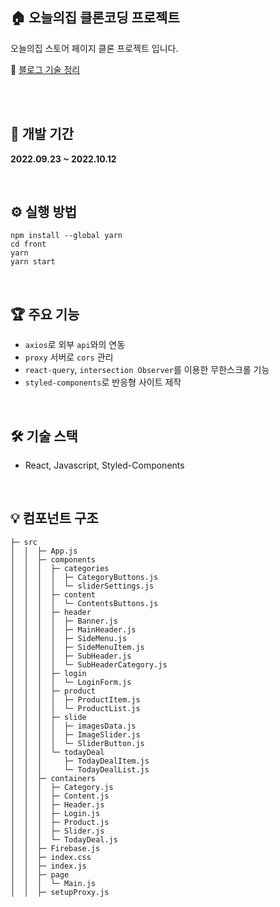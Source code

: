 ## 🏠 오늘의집 클론코딩 프로젝트

오늘의집 스토어 페이지 클론 프로젝트 입니다.

🔗 [블로그 기술 정리](https://ohyoonah.github.io/project/)

<br>

<!-- ![시연](/test_1.gif) -->

<br>

## 📅 개발 기간

**2022.09.23 ~ 2022.10.12**

<br>

## ⚙ 실행 방법

```
npm install --global yarn
cd front
yarn
yarn start
```

<br>

## 🏆 주요 기능

- `axios`로 외부 `api`와의 연동
- `proxy` 서버로 `cors` 관리
- `react-query`, `intersection Observer`를 이용한 무한스크롤 기능
- `styled-components`로 반응형 사이트 제작

<br>

## 🛠 기술 스택

- React, Javascript, Styled-Components

<br>

## 💡 컴포넌트 구조

```
├─ src
│  │  ├─ App.js
│  │  ├─ components
│  │  │  ├─ categories
│  │  │  │  ├─ CategoryButtons.js
│  │  │  │  └─ sliderSettings.js
│  │  │  ├─ content
│  │  │  │  └─ ContentsButtons.js
│  │  │  ├─ header
│  │  │  │  ├─ Banner.js
│  │  │  │  ├─ MainHeader.js
│  │  │  │  ├─ SideMenu.js
│  │  │  │  ├─ SideMenuItem.js
│  │  │  │  ├─ SubHeader.js
│  │  │  │  └─ SubHeaderCategory.js
│  │  │  ├─ login
│  │  │  │  └─ LoginForm.js
│  │  │  ├─ product
│  │  │  │  ├─ ProductItem.js
│  │  │  │  └─ ProductList.js
│  │  │  ├─ slide
│  │  │  │  ├─ imagesData.js
│  │  │  │  ├─ ImageSlider.js
│  │  │  │  └─ SliderButton.js
│  │  │  └─ todayDeal
│  │  │     ├─ TodayDealItem.js
│  │  │     └─ TodayDealList.js
│  │  ├─ containers
│  │  │  ├─ Category.js
│  │  │  ├─ Content.js
│  │  │  ├─ Header.js
│  │  │  ├─ Login.js
│  │  │  ├─ Product.js
│  │  │  ├─ Slider.js
│  │  │  └─ TodayDeal.js
│  │  ├─ Firebase.js
│  │  ├─ index.css
│  │  ├─ index.js
│  │  ├─ page
│  │  │  └─ Main.js
│  │  ├─ setupProxy.js
```
